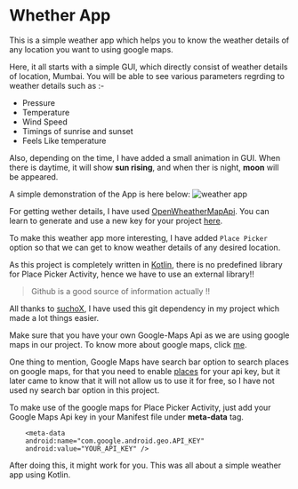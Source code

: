 # Whether App

 This is a simple weather app which helps you to know the weather details of any location you want to using google maps.

 Here, it all starts with a simple GUI, which directly consist of weather details of location, Mumbai. You will be able to see various parameters regrding to weather details such as :-

- Pressure
- Temperature
- Wind Speed
- Timings of sunrise and sunset
- Feels Like temperature

Also, depending on the time, I have added a small animation in GUI. When there is daytime, it will show **sun rising**, and when ther is night, **moon** will be appeared.

A simple demonstration of the App is here below:
![weather app](https://user-images.githubusercontent.com/67822091/121865098-3449e080-cd1b-11eb-8d0f-b124f291c27b.gif)


For getting wether details, I have used [OpenWheatherMapApi](https://openweathermap.org/api "open"). You can learn to generate and use a new key for your project [here](https://openweathermap.org/appid).

To make this weather app more interesting, I have added `Place Picker` option so that we can get to know weather details of any desired location.

As this project is completely written in [Kotlin](https://kotlinlang.org/), there is no predefined library for Place Picker Activity, hence we have to use an external library!!

>Github is a good source of information actually !!

All thanks to [suchoX](https://github.com/suchoX/PlacePicker), I have used this git dependency in my project which made a lot things easier.

Make sure that you have your own Google-Maps Api as we are using google maps in our project. To know more about google maps, click [me](https://developers.google.com/maps/documentation/android-sdk/overview).

One thing to mention, Google Maps have search bar option to search places on google maps, for that you need to enable [places](https://developers.google.com/maps/documentation/places/android-sdk/start#maps_places_get_started-kotlin) for your api key, but it later came to know that it will not allow us to use it for free, so I have not used ny search bar option in this project.

To make use of the google maps for Place Picker Activity, just add your Google Maps Api key in your Manifest file under **meta-data** tag.

```
    <meta-data
    android:name="com.google.android.geo.API_KEY"
    android:value="YOUR_API_KEY" />
```

After doing this, it might work for you.
This was all about a simple weather app using Kotlin.
